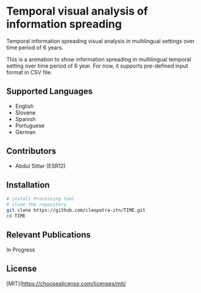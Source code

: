 # Temporal visual analysis of information spreading 
Temporal information spreading visual analysis in multilingual settings over time period of 6 years.

This is a animation to show information spreading in multilingual temporal setting over time period of 6 year. For now, it supports pre-defined input format in CSV  file. 


## Supported Languages
- English 
- Slovene 
- Spanish 
- Portuguese 
- German 


## Contributors
- Abdul Sittar (ESR12)

## Installation
``` bash
# install Processing tool 
# clone the repository
git clone https://github.com/cleopatra-itn/TIME.git
cd TIME


```
## Relevant Publications
In Progress

## License
[MIT](https://choosealicense.com/licenses/mit/
